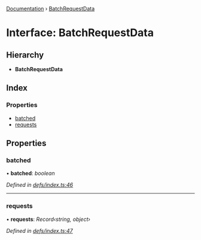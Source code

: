 [Documentation](../README.md) › [BatchRequestData](batchrequestdata.md)

# Interface: BatchRequestData

## Hierarchy

* **BatchRequestData**

## Index

### Properties

* [batched](batchrequestdata.md#batched)
* [requests](batchrequestdata.md#requests)

## Properties

###  batched

• **batched**: *boolean*

*Defined in [defs/index.ts:46](https://github.com/badbatch/graphql-box/blob/2410fc32/packages/server/src/defs/index.ts#L46)*

___

###  requests

• **requests**: *Record‹string, object›*

*Defined in [defs/index.ts:47](https://github.com/badbatch/graphql-box/blob/2410fc32/packages/server/src/defs/index.ts#L47)*
